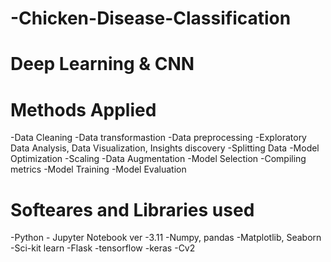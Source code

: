# -Chicken-Disease-Classification
# Deep Learning &amp; CNN
# Methods Applied

-Data Cleaning
-Data transformastion
-Data preprocessing
-Exploratory Data Analysis, Data Visualization, Insights discovery
-Splitting Data
-Model Optimization
-Scaling
-Data Augmentation
-Model Selection
-Compiling metrics
-Model Training
-Model Evaluation



# Softeares and Libraries used

-Python - Jupyter Notebook ver -3.11
-Numpy, pandas
-Matplotlib, Seaborn
-Sci-kit learn
-Flask
-tensorflow
-keras
-Cv2

